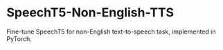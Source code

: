 # SpeechT5-Non-English-TTS
Fine-tune SpeechT5 for non-English text-to-speech task, implemented in PyTorch.
